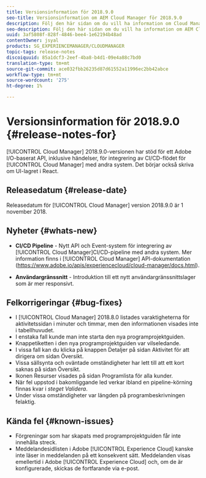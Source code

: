 ```yaml
---
title: Versionsinformation för 2018.9.0
seo-title: Versionsinformation om AEM Cloud Manager för 2018.9.0
description: Följ den här sidan om du vill ha information om Cloud Manager version 2018.9.0.
seo-description: Följ den här sidan om du vill ha information om AEM Cloud Manager version 2018.9.0.
uuid: 3af5808f-828f-4846-bee4-1e62194b48ad
contentOwner: jsyal
products: SG_EXPERIENCEMANAGER/CLOUDMANAGER
topic-tags: release-notes
discoiquuid: 85a1dcf3-2eef-4ba8-b4d1-09e4a88c7bd0
translation-type: tm+mt
source-git-commit: ace032fbb26235d87d61552a11996ec2bb42abce
workflow-type: tm+mt
source-wordcount: '275'
ht-degree: 1%

---
```



# Versionsinformation för 2018.9.0 {#release-notes-for}

[!UICONTROL Cloud Manager] 2018.9.0-versionen har stöd för ett Adobe I/O-baserat API, inklusive händelser, för integrering av CI/CD-flödet för [!UICONTROL Cloud Manager] med andra system. Det börjar också skriva om UI-lagret i React.

## Releasedatum {#release-date}

Releasedatum för [!UICONTROL Cloud Manager] version 2018.9.0 är 1 november 2018.

## Nyheter {#whats-new}

* **CI/CD Pipeline**  - Nytt API och Event-system för integrering av  [!UICONTROL Cloud Manager]CI/CD-pipeline med andra system. Mer information finns i [!UICONTROL Cloud Manager] API-dokumentation (https://www.adobe.io/apis/experiencecloud/cloud-manager/docs.html).

* **Användargränssnitt**  - Introduktion till ett nytt användargränssnittslager som är mer responsivt.

## Felkorrigeringar {#bug-fixes}

* I [!UICONTROL Cloud Manager] 2018.8.0 listades varaktigheterna för aktivitetssidan i minuter och timmar, men den informationen visades inte i tabellhuvudet.
* I enstaka fall kunde man inte starta den nya programprojektguiden.
* Knappetiketten i den nya programprojektguiden var vilseledande.
* I vissa fall kan du klicka på knappen Detaljer på sidan Aktivitet för att dirigera om sidan Översikt.
* Vissa sällsynta och oväntade omständigheter har lett till att ett kort saknas på sidan Översikt.
* Ikonen Resurser visades på sidan Programlista för alla kunder.
* När fel uppstod i bakomliggande led verkar ibland en pipeline-körning finnas kvar i *steget Validera*.
* Under vissa omständigheter var längden på programbeskrivningen felaktig.

## Kända fel {#known-issues}

* Förgreningar som har skapats med programprojektguiden får inte innehålla streck.
* Meddelandesidlisten i Adobe [!UICONTROL Experience Cloud] kanske inte läser in meddelanden på ett konsekvent sätt. Meddelanden visas emellertid i Adobe [!UICONTROL Experience Cloud] och, om de är konfigurerade, skickas de fortfarande via e-post.

